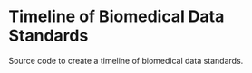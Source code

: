 # Timeline of Biomedical Data Standards

Source code to create a timeline of biomedical data standards.


